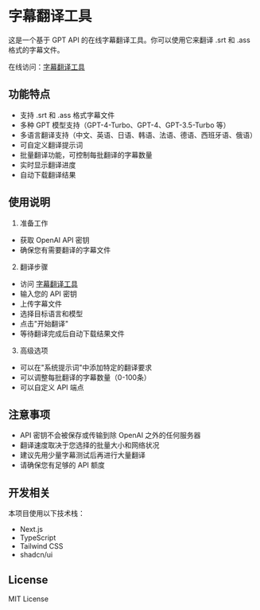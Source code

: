 # 字幕翻译工具

这是一个基于 GPT API 的在线字幕翻译工具。你可以使用它来翻译 .srt 和 .ass 格式的字幕文件。

在线访问：[字幕翻译工具](https://xudbkp.github.io/subtitle-translator)

## 功能特点

- 支持 .srt 和 .ass 格式字幕文件
- 多种 GPT 模型支持（GPT-4-Turbo、GPT-4、GPT-3.5-Turbo 等）
- 多语言翻译支持（中文、英语、日语、韩语、法语、德语、西班牙语、俄语）
- 可自定义翻译提示词
- 批量翻译功能，可控制每批翻译的字幕数量
- 实时显示翻译进度
- 自动下载翻译结果

## 使用说明

1. 准备工作
  - 获取 OpenAI API 密钥
  - 确保您有需要翻译的字幕文件

2. 翻译步骤
  - 访问 [字幕翻译工具](https://xudbkp.github.io/subtitle-translator)
  - 输入您的 API 密钥
  - 上传字幕文件
  - 选择目标语言和模型
  - 点击"开始翻译"
  - 等待翻译完成后自动下载结果文件

3. 高级选项
  - 可以在"系统提示词"中添加特定的翻译要求
  - 可以调整每批翻译的字幕数量（0-100条）
  - 可以自定义 API 端点

## 注意事项

- API 密钥不会被保存或传输到除 OpenAI 之外的任何服务器
- 翻译速度取决于您选择的批量大小和网络状况
- 建议先用少量字幕测试后再进行大量翻译
- 请确保您有足够的 API 额度

## 开发相关

本项目使用以下技术栈：
- Next.js
- TypeScript
- Tailwind CSS
- shadcn/ui

## License

MIT License
